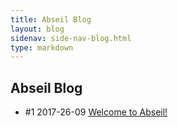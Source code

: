 ```yaml
---
title: Abseil Blog
layout: blog
sidenav: side-nav-blog.html
type: markdown
---
```


## Abseil Blog

* #1 2017-26-09 [Welcome to Abseil!](20170926-welcome-to-abseil)